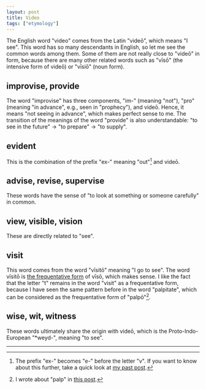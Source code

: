 ```yaml
---
layout: post
title: Video
tags: ["etymology"]
---
```


The English word "video" comes from the Latin "videō", which means "I see".
This word has so many descendants in English, so let me see the common words among them.
Some of them are not really close to "videō" in form, because there are many other related words such as "vīsō" (the intensive form of videō) or "vīsiō" (noun form).

## improvise, provide
The word "improvise" has three components, "im-" (meaning "not"), "pro" (meaning "in advance", e.g., seen in "prophecy"), and videō. Hence, it means "not seeing in advance", which makes perfect sense to me.
The transition of the meanings of the word "provide" is also understandable: "to see in the future" -> "to prepare" -> "to supply".

## evident
This is the combination of the prefix "ex-" meaning "out"[^ex-past-post] and videō.

## advise, revise, supervise
These words have the sense of "to look at something or someone carefully" in common.

## view, visible, vision
These are directly related to "see".

## visit
This word comes from the word "vīsitō" meaning "I go to see".
The word vīsitō is [the frequentative form](https://koki-yamaguchi.github.io/2021/11/02/frequentative.html) of vīsō, which makes sense.
I like the fact that the letter "t" remains in the word "visit" as a frequentative form, because I have seen the same pattern before in the word "palpitate", which can be considered as the frequentative form of "palpō"[^palp-post].

## wise, wit, witness
These words ultimately share the origin with videō, which is the Proto-Indo-European "*weyd-", meaning "to see".

---

[^ex-past-post]: The prefix "ex-" becomes "e-" before the letter "v". If you want to know about this further, take a quick look at [my past post](https://koki-yamaguchi.github.io/2021/11/12/ex.html).
[^palp-post]: I wrote about "palp" in [this post](https://koki-yamaguchi.github.io/2021/10/20/palp.html).